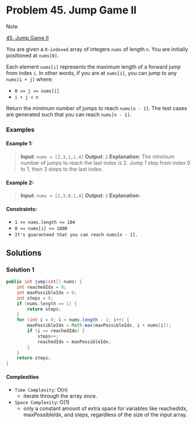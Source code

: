 # Problem 45. Jump Game II

> [!NOTE]
> [45. Jump Game II](https://leetcode.com/problems/jump-game-ii/description/?envType=study-plan-v2&envId=top-interview-150)

You are given a `0-indexed` array of integers `nums` of length `n`. You are initially positioned at `nums[0]`.

Each element `nums[i]` represents the maximum length of a forward jump from index `i`. In other words, if you are at `nums[i]`, you can jump to any `nums[i + j]` where:

- `0 <= j <= nums[i]`
- `i + j < n`

Return the minimum number of jumps to reach `nums[n - 1]`. The test cases are generated such that you can reach `nums[n - 1]`.


### Examples

#### Example 1:

> **Input**: `nums = [2,3,1,1,4]`
> **Output**: `2`
> **Explanation**: The minimum number of jumps to reach the last index is 2. Jump 1 step from index 0 to 1, then 3 steps to the last index.

#### Example 2:

> **Input**: `nums = [2,3,0,1,4]`
> **Output**: `2`
> **Explanation**:

#### Constraints:

- `1 <= nums.length <= 104`
- `0 <= nums[i] <= 1000`
- `It's guaranteed that you can reach nums[n - 1].`

## Solutions

### Solution 1

```java
public int jump(int[] nums) {
    int reachedIdx = 0;
    int maxPossibleIdx = 0;
    int steps = 0;
    if (nums.length == 1) {
        return steps;
    }
    for (int i = 0; i < nums.length - 1; i++) {
        maxPossibleIdx = Math.max(maxPossibleIdx, i + nums[i]);
        if (i == reachedIdx) {
            steps++;
            reachedIdx = maxPossibleIdx;
        }
    }
    return steps;
}
```

#### Complexities

- `Time Complexity`: O(n) 
    - iterate through the array once.
- `Space Complexity`: O(1)
    - only a constant amount of extra space for variables like reachedIdx, maxPossibleIdx, and steps, regardless of the size of the input array.
